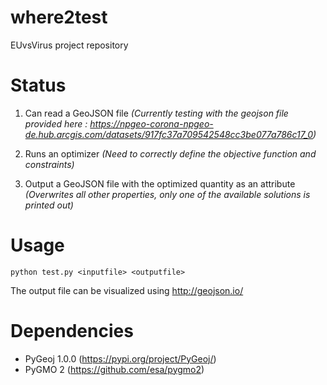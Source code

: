 # where2test
EUvsVirus project repository

# Status

1. Can read a GeoJSON file *(Currently testing with the geojson file provided here : https://npgeo-corona-npgeo-de.hub.arcgis.com/datasets/917fc37a709542548cc3be077a786c17_0)*

2. Runs an optimizer *(Need to correctly define the objective function and constraints)*

3. Output a GeoJSON file with the optimized quantity as an attribute *(Overwrites all other properties, only one of the available solutions is printed out)*

# Usage 

`python test.py <inputfile> <outputfile>`

The output file can be visualized using http://geojson.io/

# Dependencies

* PyGeoj 1.0.0 (https://pypi.org/project/PyGeoj/)
* PyGMO 2 (https://github.com/esa/pygmo2)

